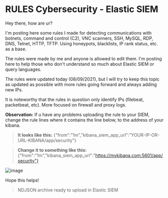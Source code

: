 # RULES Cybersecurity - Elastic SIEM

Hey there, how are ur?

I'm posting here some rules I made for detecting communications with botnets, command and control (C2), VNC scanners, SSH, MySQL, RDP, DNS, Telnet, HTTP, TFTP. Using honeypots, blacklists, IP rank status, etc. as a base.

The rules were made by me and anyone is allowed to edit them. I'm posting here to help those who don't understand so much about Elastic SIEM or query languages.

The rules were updated today (08/09/2021), but I will try to keep this topic as updated as possible with more rules going forward and always adding new IPs.

It is noteworthy that the rules in question only identify IPs (filebeat, packetbeat, etc). More focused on firewall and proxy logs.

**Observation:**  If u have any problems uploading the rule to your SIEM, change the rule lines where it contains the line below, to the address of your kibana.

> **It looks like this:** {"from":"1m","kibana_siem_app_url":"YOUR-IP-OR-URL-KIBANA/app/security"}

> **Change it to something like this:** {"from":"1m","kibana_siem_app_url":"https://mykibana.com:5601/app/security"}

![image](https://user-images.githubusercontent.com/43219645/132609606-b7a12f92-096a-4aff-a5df-7bb6a2ad26ba.png)

Hope this helps!

> NDJSON archive ready to upload in Elastic SIEM
